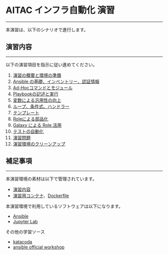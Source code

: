 # AITAC インフラ自動化 演習
---
本演習は、以下のシナリオで進行します。

## 演習内容
---
以下の演習項目を指示に従い進めてください。

1. [演習の概要と環境の準備](01_overview_and_prepare.md)
2. [Ansible の基礎、インベントリー、認証情報](02_inv_cred.md)
3. [Ad-Hocコマンドとモジュール](03_adhoc_modules.md)
4. [Playbookの記述と実行](04_playbook.md)
5. [変数による汎用性の向上](05_variables.md)
6. [ループ、条件式、ハンドラー](06_loop_condition.md)
7. [テンプレート](07_template.md)
8. [Roleによる部品化](08_role.md)
9. [Galaxy による Role 活用](09_galaxy.md)
10. [テストの自動化](10_testing.md)
11. [演習問題](11_exercises.md)
12. [演習環境のクリーンアップ](12_cleanup.md)

## 補足事項
---
本演習環境の素材は以下で管理されています。

- [演習内容](https://github.com/irixjp/aitac-automation-handson)
- [演習用コンテナ](https://hub.docker.com/r/irixjp/aitac-automation-jupyter)、[Dockerfile](https://github.com/irixjp/aitac-automation-jupyter-docker)


本演習環境で利用しているソフトウェアは以下になります。

- [Ansible](https://github.com/ansible/ansible)
- [Jupyter Lab](https://github.com/jupyterlab/jupyterlab)


その他の学習ソース

- [katacoda](https://www.katacoda.com/irixjp)
- [ansible official workshop](https://github.com/ansible/workshops)
